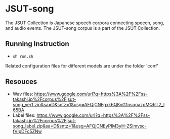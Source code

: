 # JSUT-song
The JSUT Collection is Japanese speech corpora connecting speech, song, and audio events. The JSUT-song corpus is a part of the JSUT Collection.

## Running Instruction

- `sh run.sh` 

Related configuration files for different models are under the folder 'conf'

## Resouces
- Wav files: <https://www.google.com/url?q=https%3A%2F%2Fss-takashi.jp%2Fcorpus%2Fjsut-song_ver1.zip&sa=D&sntz=1&usg=AFQjCNFgxk6QKvG1nsqoazpMQRT2_l65BA>
- Label files: <https://www.google.com/url?q=https%3A%2F%2Fss-takashi.jp%2Fcorpus%2Fjsut-song_label.zip&sa=D&sntz=1&usg=AFQjCNEyPIM3yH-ZSlmvsc-fVipDFc5ZNw>



